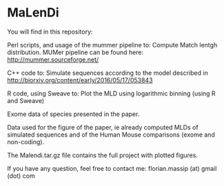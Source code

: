 # MaLenDi

You will find in this repository:

Perl scripts, and usage of the mummer pipeline to: Compute Match lentgh distribution.
MUMer pipeline can be found here: http://mummer.sourceforge.net/

C++ code to: Simulate sequences according to the model described in http://biorxiv.org/content/early/2016/05/17/053843

R code, using Sweave to: Plot the MLD using logarithmic binning (using R and Sweave)

Exome data of species presented in the paper.

Data used for the figure of the paper, ie already computed MLDs of simulated sequences and of the Human Mouse comparisons (exome and non-coding).

The Malendi.tar.gz file contains the full project with plotted figures. 

If you have any question, feel free to contact me: florian.massip (at) gmail (dot) com



